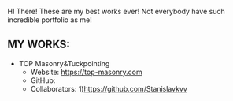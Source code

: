 HI There!
These are my best works ever!
Not everybody have such incredible portfolio as me!

## MY WORKS:
 - TOP Masonry&Tuckpointing
   - Website: https://top-masonry.com
   - GitHub: 
   - Collaborators: 
     1)https://github.com/Stanislavkvv
